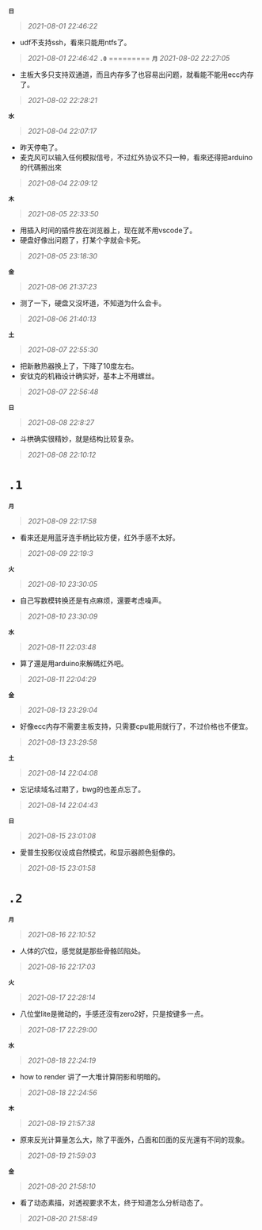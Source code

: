**`日`**
>*2021-08-01 22:46:22*
- udf不支持ssh，看來只能用ntfs了。
>*2021-08-01 22:46:42*
**`.0`**
=========
**`月`**
>*2021-08-02 22:27:05*
- 主板大多只支持双通道，而且内存多了也容易出问题，就看能不能用ecc内存了。
>*2021-08-02 22:28:21*

**`水`**
>*2021-08-04 22:07:17*
- 昨天停电了。
- 麦克风可以输入任何模拟信号，不过红外协议不只一种，看來还得把arduino的代碼搬出來
>*2021-08-04 22:09:12*

**`木`**
>*2021-08-05 22:33:50*
- 用插入时间的插件放在浏览器上，现在就不用vscode了。
- 硬盘好像出问题了，打某个字就会卡死。
>*2021-08-05 23:18:30*

**`金`**
>*2021-08-06 21:37:23*
- 测了一下，硬盘又沒坏道，不知道为什么会卡。
>*2021-08-06 21:40:13*

**`土`**
>*2021-08-07 22:55:30*
- 把新散热器换上了，下降了10度左右。
- 安钛克的机箱设计确实好，基本上不用螺丝。
>*2021-08-07 22:56:48*

**`日`**
>*2021-08-08 22:8:27*
- 斗栱确实很精妙，就是结构比较复杂。
>*2021-08-08 22:10:12*


**`.1`**
=========
**`月`**
>*2021-08-09 22:17:58*
- 看來还是用蓝牙连手柄比较方便，红外手感不太好。
>*2021-08-09 22:19:3*
     
**`火`**
>*2021-08-10 23:30:05*
- 自己写数模转换还是有点麻烦，還要考虑噪声。
>*2021-08-10 23:30:09*
     
**`水`**
>*2021-08-11 22:03:48*
- 算了還是用arduino來解碼红外吧。
>*2021-08-11 22:04:29*


**`金`**
>*2021-08-13 23:29:04*
- 好像ecc内存不需要主板支持，只需要cpu能用就行了，不过价格也不便宜。
>*2021-08-13 23:29:58*

**`土`**
>*2021-08-14 22:04:08*
- 忘记续域名过期了，bwg的也差点忘了。
>*2021-08-14 22:04:43*

**`日`**
>*2021-08-15 23:01:08*
- 愛普生投影仪设成自然模式，和显示器颜色挺像的。
>*2021-08-15 23:01:58*


**`.2`**
=========
**`月`**
>*2021-08-16 22:10:52*
- 人体的穴位，感觉就是那些骨骼凹陷处。
>*2021-08-16 22:17:03*

**`火`**
>*2021-08-17 22:28:14*
- 八位堂lite是微动的，手感还沒有zero2好，只是按键多一点。
>*2021-08-17 22:29:00*

**`水`**
>*2021-08-18 22:24:19*
- how to render 讲了一大堆计算阴影和明暗的。
>*2021-08-18 22:24:56*

**`木`**
>*2021-08-19 21:57:38*
- 原來反光计算量怎么大，除了平面外，凸面和凹面的反光還有不同的现象。
>*2021-08-19 21:59:03*

**`金`**
>*2021-08-20 21:58:10*
- 看了动态素描，对透视要求不太，终于知道怎么分析动态了。
>*2021-08-20 21:58:49*
